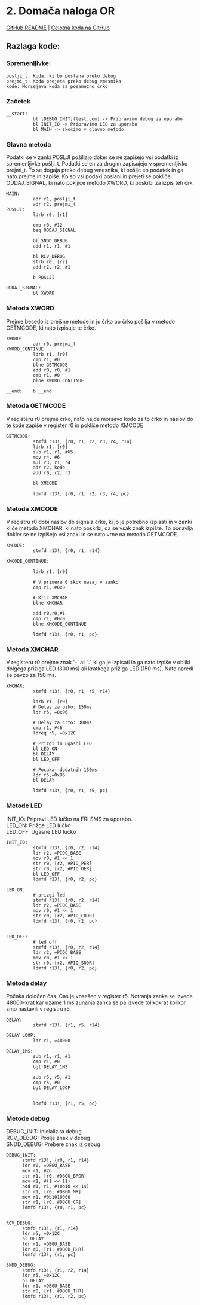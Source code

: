 # 2. Domača naloga OR
[GitHub README](https://github.com/Andrew920/OR/blob/main/README.md) | [Celotna koda na GitHub](https://github.com/Andrew920/OR/blob/main/start.s)
## Razlaga kode:

### Spremenljivke: 
``` 
poslji_t: Koda, ki bo poslana preko debug   
prejmi_t: Koda prejeta preko debug vmesnika
kode: Morsejeva koda za posamezno črko
```

### Začetek
```
__start:  
          bl [DEBUG_INIT](test.com) -> Pripravimo debug za uporabo
          bl INIT_IO -> Pripravimo LED za uporabo
          bl MAIN -> skočimo v glavno metodo
```

### Glavna metoda
Podatki se v zanki POSLJI pošiljajo doker se ne zapišejo vsi podatki iz spremenljivke pošlji_t. Podatki se en za drugim zapisujejo v spremenljivko prejmi_t. To se dogaja preko debug vmesnika, ki pošlje en podatek in ga nato prejme in zapiše. Ko so vsi podaki poslani in prejeti se pokliče ODDAJ_SIGNAL, ki nato pokljiče metodo XWORD, ki poskrbi za izpis teh črk.
```
MAIN:
          adr r1, poslji_t
          adr r2, prejmi_t
POSLJI:
          ldrb r0, [r1]
          
          cmp r0, #12
          beq ODDAJ_SIGNAL
           
          bl SNDD_DEBUG
          add r1, r1, #1

          bl RCV_DEBUG
          strb r0, [r2]
          add r2, r2, #1

          b POSLJI

ODDAJ_SIGNAL:          
          bl XWORD  
```

### Metoda XWORD

Prejme besedo iz prejšne metode in jo črko po črko pošilja v metodo GETMCODE, ki nato izpisuje te črke.
```
XWORD:    
          adr r0, prejmi_t
XWORD_CONTINUE:          
          ldrb r1, [r0]
          cmp r1, #0
          blne GETMCODE
          add r0, r0, #1
          cmp r1, #0
          blne XWORD_CONTINUE

__end:    b __end
```

### Metoda GETMCODE
V registeru r0 prejme črko, nato najde morsevo kodo za to črko in naslov do te kode zapiše v register r0 in pokliče metodo XMCODE 

```
GETMCODE:
          stmfd r13!, {r0, r1, r2, r3, r4, r14}
          ldrb r1, [r0]
          sub r1, r1, #65
          mov r4, #6
          mul r3, r1, r4
          adr r2, kode
          add r0, r2, r3
          
          bl XMCODE
          
          ldmfd r13!, {r0, r1, r2, r3, r4, pc}   
```

### Metoda XMCODE
V registru r0 dobi naslov do signala črke, ki jo je potrebno izpisati in v zanki kliče metodo XMCHAR, ki nato poskrbi, da se vsak znak izpište. To ponavlja dokler se ne izpišejo vsi znaki in se nato vrne na metodo GETMCODE.

```
XMCODE:   
          stmfd r13!, {r0, r1, r14}
          
XMCODE_CONTINUE:

          ldrb r1, [r0]
        
          # V primeru 0 skok nazaj v zanko
          cmp r1, #0x0

          # Klic XMCHAR
          blne XMCHAR

          add r0,r0,#1
          cmp r1, #0x0
          blne XMCODE_CONTINUE

          ldmfd r13!, {r0, r1, pc}
```

### Metoda XMCHAR
V registeru r0 prejme znak '-' ali '.', ki ga je izpisati in ga nato izpiše v obliki dolgega prižiga LED (300 ms) ali kratkega prižiga LED (150 ms). Nato naredi še pavzo za 150 ms.

```
XMCHAR:   
          stmfd r13!, {r0, r1, r5, r14}
          
          ldrb r1, [r0]
          # Delay za piko: 150ms
          ldr r5, =0x96
          
          # Delay za crto: 300ms
          cmp r1, #46
          ldreq r5, =0x12C
          
          # Prizgi in ugasni LED
          bl LED_ON
          bl DELAY
          bl LED_OFF
          
          # Pocakaj dodatnih 150ms
          ldr r5,=0x96
          bl DELAY
          
          ldmfd r13!, {r0, r1, r5, pc}
```

### Metode LED
INIT_IO: Pripravi LED lučko na FRI SMS za uporabo.   
LED_ON: Prižge LED lučko   
LED_OFF: Ugasne LED lučko   

```
INIT_IO:
          stmfd r13!, {r0, r2, r14}
          ldr r2, =PIOC_BASE
          mov r0, #1 << 1
          str r0, [r2, #PIO_PER]
          str r0, [r2, #PIO_OER]
          bl LED_OFF
          ldmfd r13!, {r0, r2, pc}

LED_ON:
          # prizgi led
          stmfd r13!, {r0, r2, r14}
          ldr r2, =PIOC_BASE
          mov r0, #1 << 1
          str r0, [r2, #PIO_CODR]
          ldmfd r13!, {r0, r2, pc} 
          
          
LED_OFF:
          # led off
          stmfd r13!, {r0, r2, r14}
          ldr r2, =PIOC_BASE
          mov r0, #1 << 1
          str r0, [r2, #PIO_SODR]
          ldmfd r13!, {r0, r2, pc}
```

### Metoda delay
Počaka določen čas. Čas je vnsešen v register r5. Notranja zanka se izvede 48000-krat kar uzame 1 ms zunanja zanka se pa izvede tolikokrat kolikor smo nastavili v registru r5.
```
DELAY:
          stmfd r13!, {r1, r5, r14}

DELAY_LOOP:
          ldr r1, =48000
                    
DELAY_1MS:
          sub r1, r1, #1
          cmp r1, #0
          bgt DELAY_1MS
          
          sub r5, r5, #1
          cmp r5, #0
          bgt DELAY_LOOP                    
          
          
          ldmfd r13!, {r1, r5, pc}     
```
### Metode debug
DEBUG_INIT: Inicializira debug   
RCV_DEBUG: Poslje znak v debug   
SNDD_DEBUG: Prebere znak iz debug   

```
DEBUG_INIT:
      stmfd r13!, {r0, r1, r14}
      ldr r0, =DBGU_BASE
      mov r1, #26
      str r1, [r0, #DBGU_BRGR]
      mov r1, #(1 << 11)
      add r1, r1, #(0b10 << 14)
      str r1, [r0, #DBGU_MR]
      mov r1, #0b1010000
      str r1, [r0, #DBGU_CR]
      ldmfd r13!, {r0, r1, pc}
 
      
RCV_DEBUG:
      stmfd r13!, {r1, r14}
      ldr r5, =0x12C
      bl DELAY
      ldr r1, =DBGU_BASE
      ldr r0, [r1, #DBGU_RHR]
      ldmfd r13!, {r1, pc}

SNDD_DEBUG:
      stmfd r13!, {r1, r2, r14}
      ldr r5, =0x12C
      bl DELAY                                                      
      ldr r1, =DBGU_BASE
      str r0, [r1, #DBGU_THR]
      ldmfd r13!, {r1, r2, pc} 
```
